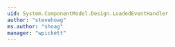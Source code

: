 ```yaml
---
uid: System.ComponentModel.Design.LoadedEventHandler
author: "stevehoag"
ms.author: "shoag"
manager: "wpickett"
---
```

